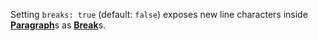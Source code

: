 Setting `breaks: true` (default: `false`) exposes new line characters inside
[**Paragraph**](https://github.com/wooorm/mdast/blob/master/doc/nodes.md#paragraph)s
as [**Break**](https://github.com/wooorm/mdast/blob/master/doc/nodes.md#break)s.
